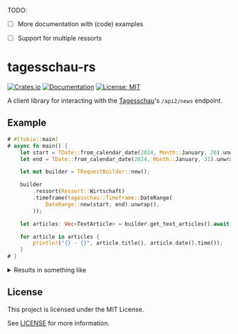 
TODO:
- [ ] More documentation with (code) examples
- [ ] Support for multiple ressorts


# tagesschau-rs

<!-- [![Build Status]()]() -->
[![Crates.io](https://img.shields.io/crates/v/tagesschau)](https://crates.io/crates/tagesschau)
[![Documentation](https://img.shields.io/docsrs/tagesschau)](https://docs.rs/tagesschau/)
[![License: MIT](https://img.shields.io/crates/l/tagesschau)](LICENSE)

<!-- cargo-rdme start -->

A client library for interacting with the [Tagesschau](https://www.tagesschau.de)'s `/api2/news` endpoint.

## Example
```rust
# #[tokio::main]
# async fn main() {
    let start = TDate::from_calendar_date(2024, Month::January, 20).unwrap();
    let end = TDate::from_calendar_date(2024, Month::January, 31).unwrap();

    let mut builder = TRequestBuilder::new();

    builder
        .ressort(Ressort::Wirtschaft)
        .timeframe(tagesschau::Timeframe::DateRange(
            DateRange::new(start, end).unwrap(),
        ));

    let articles: Vec<TextArticle> = builder.get_text_articles().await.unwrap();

    for article in articles {
        println!("{} - {}", article.title(), article.date().time());
    }
# }
```
<details><summary>Results in something like</summary>

```rust
Gesetzlicher Mindestlohn zeigt positive Wirkung - 14:52:03.304
E-Autos werden beliebter – nur nicht in Deutschland - 17:07:02.836
Fed lässt Leitzins erneut unverändert - 20:50:58.427
Fed enttäuscht Zinshoffnungen - 22:16:27.875
...
```
</details>

<!-- cargo-rdme end -->

## License

This project is licensed under the MIT License.

See [LICENSE](LICENSE) for more information.